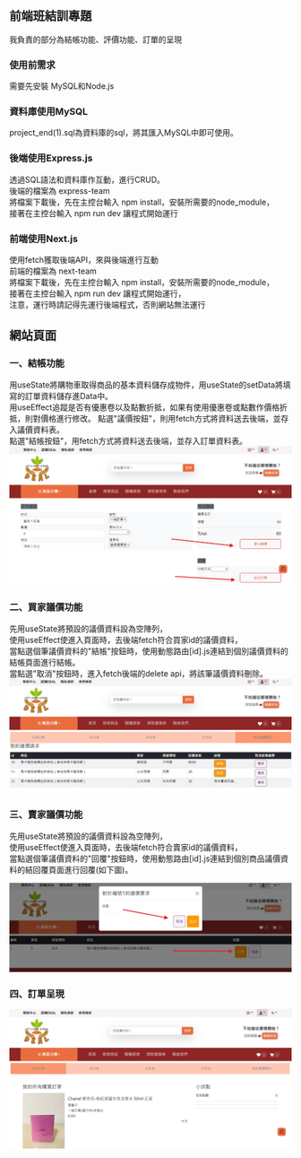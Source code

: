 ## 前端班結訓專題    
我負責的部分為結帳功能、評價功能、訂單的呈現  
### 使用前需求  
需要先安裝 MySQL和Node.js
### 資料庫使用MySQL  
project_end(1).sql為資料庫的sql，將其匯入MySQL中即可使用。
### 後端使用Express.js    
透過SQL語法和資料庫作互動，進行CRUD。  
後端的檔案為 express-team  
將檔案下載後，先在主控台輸入 npm install，安裝所需要的node_module，  
接著在主控台輸入 npm run dev 讓程式開始運行 
### 前端使用Next.js   
使用fetch獲取後端API，來與後端進行互動  
前端的檔案為 next-team  
將檔案下載後，先在主控台輸入 npm install，安裝所需要的node_module，  
接著在主控台輸入 npm run dev 讓程式開始運行，  
注意，運行時請記得先運行後端程式，否則網站無法運行  

## 網站頁面   
### 一、結帳功能  
用useState將購物車取得商品的基本資料儲存成物件，用useState的setData將填寫的訂單資料儲存進Data中。  
用useEffect追蹤是否有優惠卷以及點數折抵，如果有使用優惠卷或點數作價格折抵，則對價格進行修改。
點選"議價按鈕"，則用fetch方式將資料送去後端，並存入議價資料表。  
點選"結帳按鈕"，用fetch方式將資料送去後端，並存入訂單資料表。
![image](https://github.com/yhn2983/end-team-project/blob/main/%E7%B5%90%E5%B8%B3%E9%A0%81%E9%9D%A2.png)  
### 二、買家議價功能     
先用useState將預設的議價資料設為空陣列，  
使用useEffect使進入頁面時，去後端fetch符合買家id的議價資料，   
當點選個筆議價資料的"結帳"按鈕時，使用動態路由[id].js連結到個別議價資料的結帳頁面進行結帳。  
當點選"取消"按鈕時，進入fetch後端的delete api，將該筆議價資料刪除。  
![image](https://github.com/yhn2983/end-team-project/blob/main/%E8%B2%B7%E5%AE%B6%E8%AD%B0%E5%83%B9%E9%A0%81%E9%9D%A2.png)  
### 三、賣家議價功能    
先用useState將預設的議價資料設為空陣列，  
使用useEffect使進入頁面時，去後端fetch符合賣家id的議價資料，   
當點選個筆議價資料的"回覆"按鈕時，使用動態路由[id].js連結到個別商品議價資料的結回覆頁面進行回覆(如下圖)。  

![image](https://github.com/yhn2983/end-team-project/blob/main/%E8%B3%A3%E5%AE%B6%E8%AD%B0%E5%83%B9%E9%A0%81%E9%9D%A2.png)   
### 四、訂單呈現
![image](https://github.com/yhn2983/end-team-project/blob/main/%E8%A8%82%E5%96%AE%E9%A0%81%E9%9D%A2.png)   
